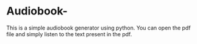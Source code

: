 # Audiobook-
This is a simple audiobook generator using python. You can open the pdf file and simply listen to the text present in the pdf. 
